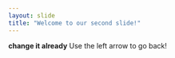 ```yaml
---
layout: slide
title: "Welcome to our second slide!"
---
```

**change it already**
Use the left arrow to go back!
